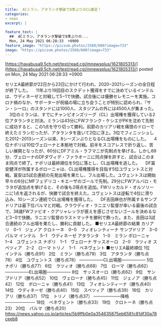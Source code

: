 ```yaml
---
title:  ACミラン、アタランタ撃破で8季ぶりのCL確定！　  
categories:
- news
excerpt: |
  
feature_text: |
  ##  ACミラン、アタランタ撃破で8季ぶりの...
  Mon, 24 May 2021 06:28:33  +0900
feature_image: "https://picsum.photos/2560/600?image=733"
image: "https://picsum.photos/2560/600?image=733"
---
```


[https://hayabusa9.5ch.net/test/read.cgi/mnewsplus/1621805313/](https://hayabusa9.5ch.net/test/read.cgi/mnewsplus/1621805313/)
posted on Mon, 24 May 2021 06:28:33  +0900

<!--more-->

セリエA最終節が22日から23日にかけて行われ、2020−2021シーズンの全日程が終了した。 　11年ぶり19回目のスクデット獲得をすでに決めているインテルは、ウディネーゼと対戦して5−1で快勝。試合後には優勝セレモニーを実施。コロナ禍のなか、サポーターが祝福の場に立ち会うことが特別に認められ、『サン・シーロ』のスタンドには1000人、スタジアムの外には4500人が集まった。 　3位のミランは、すでにチャンピオンズリーグ（CL）出場権を獲得している2位アタランタと対決。ミランは43分にFWフランク・ケシエがPKを沈めて先制に成功すると、この1点を守り切って勝利。前節のカリアリ戦を痛恨のドローで終えたミランだったが、アタランタを抜いて2位に浮上。3位でフィニッシュした2012−2013シーズン以来、8シーズンぶりとなるCL出場権をものにした。 　4位ナポリは10位ヴェローナと本拠地で対戦。前半をスコアレスで折り返し、苦しい展開となったが、60分にDFアミル・ラフマニが先制点を挙げる。しかし69分、ヴェローナのDFダヴィデ・ファラオーニに同点弾を許すと、試合はこのまま同点で終了。ナポリは最終順位を5位に落とし、CL出場権を逃した。 　DF冨安健洋が所属するボローニャは、CL出場権獲得を目指す5位ユヴェントスと対戦。冨安は5試合連続の先発出場を果たし、フル出場した。ユヴェントスは開始早々の6分にMFフェデリコ・キエーザのゴールで先制。29分にFWアルバロ・モラタが追加点を挙げると、その後も2得点を追加。FWリッカルド・オルソリーニに1点を返されるが、快勝で試合を終えた。ユヴェントスは逆転で4位に滑り込み、10シーズン連続でCL出場権を獲得した。 　DF吉田麻也が所属するサンプドリアは最下位パルマと対戦。クラウディオ・ラニエリ監督が率いる最後の試合で、38歳FWファビオ・クアリャレッラが衰えを感じさせないゴールを決めるなど3−0で快勝。ラニエリ監督のラストマッチを勝利で飾った。また、吉田は3試合連続のフル出場を果たし、勝利に貢献した。 ■セリエA最終節の結果 カリアリ　0−1　ジェノア クロトーネ　0−0　フィオレンティーナ サンプドリア　3−0　パルマ インテル　5−1　ウディネーゼ アタランタ　1−0　ミラン ボローニャ　1−4　ユヴェントス ナポリ　1−1　ヴェローナ サッスオーロ　2−0　ラツィオ スペツィア　2−2　ローマ トリノ　1−1　ベネヴェント ■セリエA最終順位 1位　インテル（勝ち点91） 2位　ミラン（勝ち点79） 3位　アタランタ（勝ち点78） 4位　ユヴェントス（勝ち点78） ────────CL出場圏──────── 5位　ナポリ（勝ち点77） 6位　ラツィオ（勝ち点68） 7位　ローマ（勝ち点62） ────────EL出場圏──────── 8位　サッスオーロ（勝ち点62） 9位　サンプドリア（勝ち点52） 10位　ヴェローナ（勝ち点45） 11位　ジェノア（勝ち点42） 12位　ボローニャ（勝ち点41） 13位　フィオレンティーナ（勝ち点40） 14位　ウディネーゼ（勝ち点40） 15位　スペツィア（勝ち点39） 16位　カリアリ（勝ち点37） 17位　トリノ（勝ち点37） ─────────降格────────── 18位　ベネヴェント（勝ち点33） 19位　クロトーネ（勝ち点23） 20位　パルマ（勝ち点20） https://news.yahoo.co.jp/articles/5b9ffb0e0a354635875eb6581c81df30a78ceeb8
